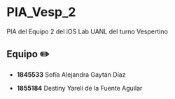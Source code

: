 # PIA_Vesp_2
PIA del Equipo 2 del iOS Lab UANL del turno Vespertino

## Equipo ✏️

* **1845533** Sofía Alejandra Gaytán Díaz

* **1855184** Destiny Yareli de la Fuente Aguilar
